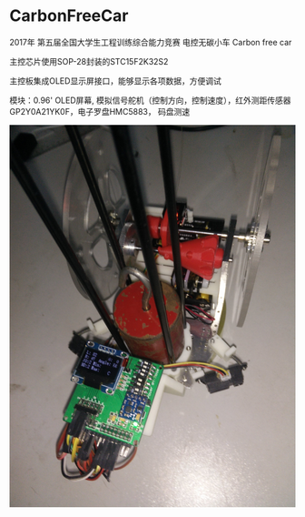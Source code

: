 # CarbonFreeCar
2017年 第五届全国大学生工程训练综合能力竞赛 电控无碳小车 Carbon free car

主控芯片使用SOP-28封装的STC15F2K32S2

主控板集成OLED显示屏接口，能够显示各项数据，方便调试

模块：0.96' OLED屏幕, 模拟信号舵机（控制方向，控制速度），红外测距传感器GP2Y0A21YK0F，电子罗盘HMC5883， 码盘测速

![image](https://raw.githubusercontent.com/jark006/CarbonFreeCar/master/pic/%E5%9B%BD%E8%B5%9B%E7%89%88.jpg)
